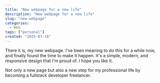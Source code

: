 ```yaml
---
title: "New webpage for a new life"
description: "New webpage for a new life"
slug: "new-webpage"
categories:
  - Web
tags: ["personal"]
created: "2025-07-18"
---
```


There it is, my new webpage. I've been meaning to do this for a while now, and finally found the time to make it happen. It's a simple, modern, and responsive design that I'm proud of. I hope you like it.

Not only a new page but also a new step for my professional life by becoming a fullstack developer freelancer.